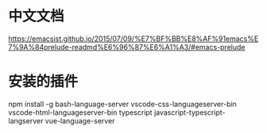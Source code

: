 # 中文文档
https://emacsist.github.io/2015/07/09/%E7%BF%BB%E8%AF%91emacs%E7%9A%84prelude-readmd%E6%96%87%E6%A1%A3/#emacs-prelude

# 安装的插件

npm install -g bash-language-server vscode-css-languageserver-bin vscode-html-languageserver-bin typescript  javascript-typescript-langserver vue-language-server
